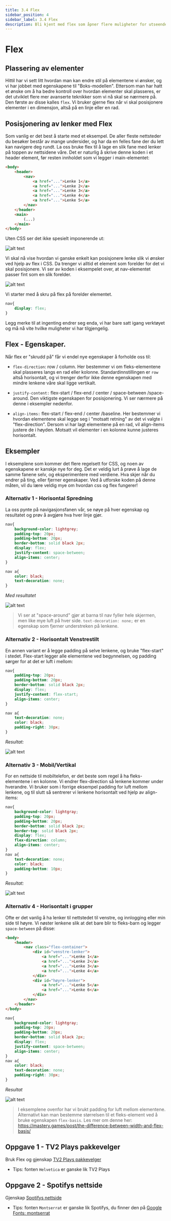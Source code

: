 ```yaml
---
title: 3.4 Flex
sidebar_position: 4
sidebar_label: 3.4 Flex
description: Bli kjent med flex som åpner flere muligheter for utseende.
---
```


# Flex

## Plassering av elementer

Hittil har vi sett litt hvordan man kan endre stil på elementene vi ønsker, og vi har jobbet med egenskapene til "Boks-modellen". Ettersom man har hatt et ønske om å ha bedre kontroll over hvordan elementer skal plasseres, er det utviklet flere mer avanserte teknikker som vi nå skal se nærmere på. Den første av disse kalles `flex`. Vi bruker gjerne flex når vi skal posisjonere elementer i en dimensjon, altså på en linje eller en rad. 


## Posisjonering av lenker med Flex

Som vanlig er det best å starte med et eksempel. De aller fleste nettsteder du besøker består av mange undersider, og har da en felles fane der du lett kan navigere deg rundt. La oss bruke flex til å lage en slik fane med lenker på toppen av nettsidene våre. Det er naturlig å skrive denne koden i et header element, før resten innholdet som vi legger i main-elementet:

```html
<body>
    <header>
        <nav>
            <a href="...">Lenke 1</a>
            <a href="...">Lenke 2</a>
            <a href="...">Lenke 3</a>
            <a href="...">Lenke 4</a>
            <a href="...">Lenke 5</a>
        </nav>
    </header>
    <main>
        (...)
    </main>
</body>
```
Uten CSS ser det ikke spesielt imponerende ut:

![alt text](./bilder/3_4%20-%20flex/navbar1.png)

Vi skal nå vise hvordan vi ganske enkelt kan posisjonere lenke slik vi ønsker ved hjelp av flex i CSS. Da trenger vi alltid et element som forelder for det vi skal posisjonere. Vi ser av koden i eksempelet over, at nav-elementet passer fint som en slik forelder.

![alt text](./bilder/3_4%20-%20flex/flexboks.png)

Vi starter med å skru på flex på forelder elementet.

```css
nav{
    display: flex;
}
```

Legg merke til at ingenting endrer seg enda, vi har bare satt igang verktøyet og må nå vite hvilke muligheter vi har tilgjengelig.

## Flex - Egenskaper.

Når flex er "skrudd på" får vi endel nye egenskaper å forholde oss til:

* `flex-direction`: row / column. Her bestemmer vi om fleks-elementene skal plasseres langs en rad eller kolonne. Standardinnstillingen er `row` altså horisontalt, og vi trenger derfor ikke denne egenskapen med mindre lenkene våre skal ligge vertikalt.

* `justify-content:` flex-start / flex-end / center / space-between /space-around. Den viktigste egenskapen for posisjonering. Vi ser nærmere på denne i eksempler nedenfor.

* `align-items:` flex-start / flex-end / center /baseline. Her bestemmer vi hvordan elementene skal legge seg i "motsatt retning" av det vi valgte i "flex-direction". Dersom vi har lagt elementene på en rad, vil align-items justere de i høyden. Motsatt vil elementer i en kolonne kunne justeres horisontalt. 

## Eksempler

I eksemplene som kommer det flere regelsett for CSS, og noen av egenskapene er kanskje nye for deg. Det er veldig lurt å prøve å lage de samme fanene selv, og eksperimentere med verdiene. Hva skjer når du endrer på ting, eller fjerner egenskaper. Ved å utforske koden på denne måten, vil du lære veldig mye om hvordan css og flex fungerer! 

### Alternativ 1 - Horisontal Spredning

La oss pynte på navigasjonsfanen vår, se nøye på hver egenskap og resultatet og prøv å avgjøre hva hver linje gjør.

```css
nav{
    background-color: lightgrey;
    padding-top: 20px;
    padding-bottom: 20px;
    border-bottom: solid black 2px;
    display: flex;
    justify-content: space-between;
    align-items: center;
}

nav a{
    color: black;
    text-decoration: none;
}
```

*Med resultatet*

![alt text](./bilder/3_4%20-%20flex/navbar2.png)



> Vi ser at "space-around" gjør at barna til nav fyller hele skjermen, men like mye luft på 
> hver side. `text-decoration: none;` er en egenskap som fjerner understreken på lenkene. 

### Alternativ 2 - Horisontalt Venstrestilt

En annen variant er å legge padding på selve lenkene, og bruke "flex-start" i stedet. Flex-start legger alle elementene ved begynnelsen, og padding sørger for at det er luft i mellom:

```css
nav{
    padding-top: 20px;
    padding-bottom: 20px;
    border-bottom: solid black 2px;
    display: flex;
    justify-content: flex-start;
    align-items: center;
}

nav a{
    text-decoration: none;
    color: black;
    padding-right: 30px;
}
```

*Resultat:*

![alt text](./bilder/3_4%20-%20flex/navbar3.png)



### Alternativ 3 - Mobil/Vertikal

For en nettside til mobiltelefon, er det beste som regel å ha fleks-elementene i en kolonne. Vi endrer flex-direction så lenkene kommer under hverandre. Vi bruker som i forrige eksempel padding for luft mellom lenkene, og til slutt så sentrerer vi lenkene horisontalt ved hjelp av align-items:

```css
nav{
    background-color: lightgray;
    padding-top: 20px;
    padding-bottom: 20px;
    border-bottom: solid black 2px;
    border-top: solid black 2px;
    display: flex;
    flex-direction: column;
    align-items: center;
}  
nav a{
    text-decoration: none;
    color: black;
    padding-bottom: 10px;
}
```
*Resultat:*

![alt text](./bilder/3_4%20-%20flex/navbar5.png)

### Alternativ 4 - Horisontalt i grupper

Ofte er det vanlig å ha lenker til nettstedet til venstre, og innlogging eller min side til høyre. Vi nøster lenkene slik at det bare blir to fleks-barn og legger `space-between` på disse:

```html
<body>
    <header>
        <nav class="flex-container">
            <div id="venstre-lenker">
                <a href="...">Lenke 1</a>
                <a href="...">Lenke 2</a>
                <a href="...">Lenke 3</a>
                <a href="...">Lenke 4</a>
            </div>
            <div id="høyre-lenker">
                <a href="...">Lenke 5</a>
                <a href="...">Lenke 6</a>
            </div>
        </nav>
    </header>
</body>
```

```css
nav{
    background-color: lightgray;
    padding-top: 20px;
    padding-bottom: 20px;
    border-bottom: solid black 2px;
    display: flex;
    justify-content: space-between;
    align-items: center;
}  
nav a{
    color: black;
    text-decoration: none;
    padding-right: 30px;
}
```

*Resultat*

![alt text](./bilder/3_4%20-%20flex/navbar4.png)


> I eksemplene ovenfor har vi brukt padding for luft mellom elementene. Alternativt kan man 
> bestemme størrelsen til et fleks-element ved å bruke egenskapen `flex-basis`. Les mer om 
> denne her: https://mastery.games/post/the-difference-between-width-and-flex-basis/

## Oppgave 1 - TV2 Plays pakkevelger

Bruk Flex og gjenskap [TV2 Plays pakkevelger](https://play.tv2.no/pakker)

- Tips: fonten `Helvetica` er ganske lik TV2 Plays

## Oppgave 2 - Spotifys nettside

Gjenskap [Spotifys nettside](https://open.spotify.com/) 

- Tips: fonten `Montserrat` er ganske lik Spotifys, du finner den på [Google Fonts: montserrat](https://fonts.google.com/specimen/Montserrat)
